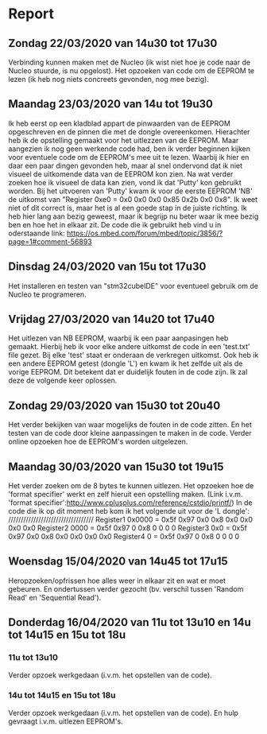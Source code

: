 # Report

<!--git push https://github.com/vives-projectwerk-2-2020/Read_EEPROM_NUCLEO_L476RG.git-->

## Zondag 22/03/2020 van 14u30 tot 17u30

Verbinding kunnen maken met de Nucleo (ik wist niet hoe je code naar de Nucleo stuurde, is nu opgelost).
Het opzoeken van code om de EEPROM te lezen (ik heb nog niets concreets gevonden, nog mee bezig).

## Maandag 23/03/2020 van 14u tot 19u30

Ik heb eerst op een kladblad appart de pinwaarden van de EEPROM opgeschreven en de pinnen die met de dongle overeenkomen. Hierachter heb ik de opstelling gemaakt voor het uitlezzen van de EEPROM.
Maar aangezien ik nog geen werkende code had, ben ik verder beginnen kijken voor eventuele code om de EEPROM's mee uit te lezen. Waarbij ik hier en daar een paar dingen gevonden heb, maar al snel ondervond dat ik niet visueel de uitkomende data van de EEPROM kon zien.
Na wat verder zoeken hoe ik visueel de data kan zien, vond ik dat 'Putty' kon gebruikt worden. Bij het uitvoeren van 'Putty' kwam ik voor de eerste EEPROM 'NB' de uitkomst van "Register 0xe0 = 0x0 0x0 0x0 0x85 0x2b 0x0 0x8".
Ik weet niet of dit correct is, maar het is al een goede stap in de juiste richting. Ik heb hier lang aan bezig geweest, maar ik begrijp nu beter waar ik mee bezig ben en hoe het in elkaar zit.
De code die ik gebruikt heb vind u in oderstaande link: https://os.mbed.com/forum/mbed/topic/3856/?page=1#comment-56893

## Dinsdag 24/03/2020 van 15u tot 17u30

Het installeren en testen van "stm32cubeIDE" voor eventueel gebruik om de Nucleo te programeren.

## Vrijdag 27/03/2020 van 14u20 tot 17u40

Het uitlezen van NB EEPROM, waarbij ik een paar aanpasingen heb gemaakt. Hierbij heb ik voor elke andere uitkomst de code in een 'test.txt' file gezet.
Bij elke 'test' staat er onderaan de verkregen uitkomst.
Ook heb ik een andere EEPROM getest (dongle 'L') en kwam ik het zelfde uit als de vorige EEPROM. Dit betekent dat er duidelijk fouten in de code zijn. Ik zal deze de volgende keer oplossen.

## Zondag 29/03/2020 van 15u30 tot 20u40

Het verder bekijken van waar mogelijks de fouten in de code zitten.
En het testen van de code door kleine aanpassingen te maken in de code.
Verder online opzoeken hoe de EEPROM's worden uitgelezen.

## Maandag 30/03/2020 van 15u30 tot 19u15

Het verder zoeken om de 8 bytes te kunnen uitlezen.
Het opzoeken hoe de 'format specifier' werkt en zelf hieruit een opstelling maken. (Link i.v.m. 'format specifier':http://www.cplusplus.com/reference/cstdio/printf/)
In de code die ik op dit moment heb kom ik het volgende uit voor de 'L dongle':
//////////////////////////////////
Register1 0x0000 = 0x5f 0x97 0x0 0x8 0x0 0x0 0x0 0x0
Register2 0000 = 0x5f 0x97 0 0x8 0 0 0 0
Register3 0x0 = 0x5f 0x97 0x0 0x8 0x0 0x0 0x0 0x0
Register4 0 = 0x5f 0x97 0 0x8 0 0 0 0

## Woensdag 15/04/2020 van 14u45 tot 17u15

Heropzoeken/opfrissen hoe alles weer in elkaar zit en wat er moet gebeuren.
En ondertussen verder gezocht (bv. verschil tussen 'Random Read' en 'Sequential Read').

## Donderdag 16/04/2020 van 11u tot 13u10 en 14u tot 14u15 en 15u tot 18u

### 11u tot 13u10

Verder opzoek werkgedaan (i.v.m. het opstellen van de code).

### 14u tot 14u15 en 15u tot 18u

Verder opzoek werkgedaan (i.v.m. het opstellen van de code).
En hulp gevraagt i.v.m. uitlezen EEPROM's.
